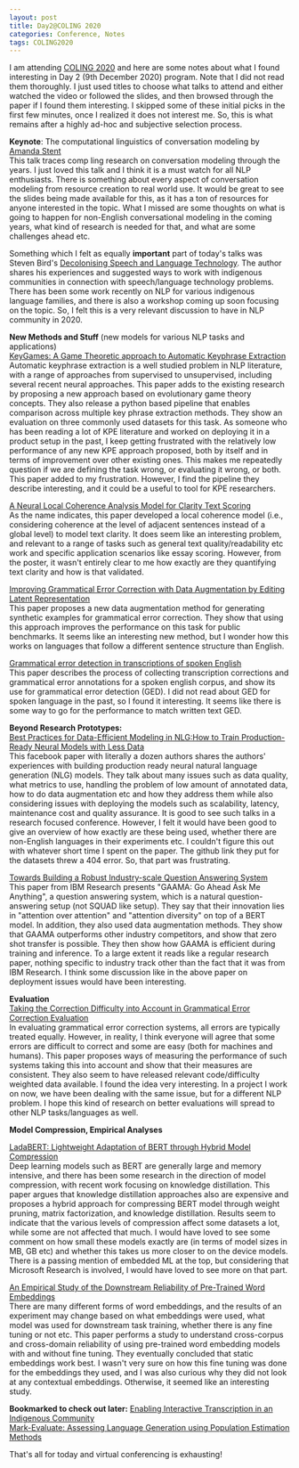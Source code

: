 ```yaml
---
layout: post
title: Day2@COLING 2020
categories: Conference, Notes
tags: COLING2020
---
```


I am attending [COLING 2020](https://coling2020.org/) and here are some notes about what I found interesting in Day 2 (9th December 2020) program. Note that I did not read them thoroughly. I just used titles to choose what talks to attend and either watched the video or followed the slides, and then browsed through the paper if I found them interesting. I skipped some of these initial picks in the first few minutes, once I realized it does not interest me. So, this is what remains after a highly ad-hoc and subjective selection process. 

**Keynote**: The computational linguistics of conversation modeling by [Amanda Stent](https://scholar.google.com/citations?user=cXa9QOYAAAAJ&hl=en)  
This talk traces comp ling research on conversation modeling through the years. I just loved this talk and I think it is a must watch for all NLP enthusiasts. There is something about every aspect of conversation modeling from resource creation to real world use. It would be great to see the slides being made available for this, as it has a ton of resources for anyone interested in the topic. What I missed are some thoughts on what is going to happen for non-English conversational modeling in the coming years, what kind of research is needed for that, and what are some challenges ahead etc. 

Something which I felt as equally **important** part of today's talks was Steven Bird's [Decolonising Speech and Language Technology](https://www.aclweb.org/anthology/2020.coling-main.313/). The author shares his experiences and suggested ways to work with indigenous communities in connection with speech/language technology problems. There has been some work recently on NLP for various indigenous language families, and there is also a workshop coming up soon focusing on the topic. So, I felt this is a very relevant discussion to have in NLP community in 2020. 

**New Methods and Stuff** (new models for various NLP tasks and applications)  
[KeyGames: A Game Theoretic approach to Automatic Keyphrase Extraction](https://www.aclweb.org/anthology/2020.coling-main.184)  
Automatic keyphrase extraction is a well studied problem in NLP literature, with a range of approaches from supervised to unsupervised, including several recent neural approaches. This paper adds to the existing research by proposing a new approach based on evolutionary game theory concepts. They also release a python based pipeline that enables comparison across multiple key phrase extraction methods. They show an evaluation on three commonly used datasets for this task. As someone who has been reading a lot of KPE literature and worked on deploying it in a product setup in the past, I keep getting frustrated with the relatively low performance of any new KPE approach proposed, both by itself and in terms of improvement over other existing ones. This makes me repeatedly question if we are defining the task wrong, or evaluating it wrong, or both. This paper added to my frustration. However, I find the pipeline they describe interesting, and it could be a useful to tool for KPE researchers.  

[A Neural Local Coherence Analysis Model for Clarity Text Scoring](https://www.aclweb.org/anthology/2020.coling-main.194/)  
As the name indicates, this paper developed a local coherence model (i.e., considering coherence at the level of adjacent sentences instead of a global level) to model text clarity. It does seem like an interesting problem, and relevant to a range of tasks such as general text quality/readability etc work and specific application scenarios like essay scoring. However, from the poster, it wasn't entirely clear to me how exactly are they quantifying text clarity and how is that validated. 

[Improving Grammatical Error Correction with Data Augmentation by Editing Latent Representation](https://www.aclweb.org/anthology/2020.coling-main.200/)  
This paper proposes a new data augmentation method for generating synthetic examples for grammatical error correction. They show that using this approach improves the performance on this task for public benchmarks. It seems like an interesting new method, but I wonder how this works on languages that follow a different sentence structure than English. 

[Grammatical error detection in transcriptions of spoken English](https://www.aclweb.org/anthology/2020.coling-main.195/)  
This paper describes the process of collecting transcription corrections and grammatical error annotations for a spoken english corpus, and show its use for grammatical error detection (GED). I did not read about GED for spoken language in the past, so I found it interesting. It seems like there is some way to go for the performance to match written text GED.

**Beyond Research Prototypes:**  
[Best Practices for Data-Efficient Modeling in NLG:How to Train Production-Ready Neural Models with Less Data](https://www.aclweb.org/anthology/2020.coling-industry.7/)  
This facebook paper with literally a dozen authors shares the authors' experiences with building production ready neural natural language generation (NLG) models. They talk about many issues such as data quality, what metrics to use, handling the problem of low amount of annotated data, how to do data augmentation etc and how they address them while also considering issues with deploying the models such as scalability, latency, maintenance cost and quality assurance. It is good to see such talks in a research focused conference. However, I felt it would have been good to give an overview of how exactly are these being used, whether there are non-English languages in their experiments etc. I couldn't figure this out with whatever short time I spent on the paper. The github link they put for the datasets threw a 404 error. So, that part was frustrating. 

[Towards Building a Robust Industry-scale Question Answering System](https://www.aclweb.org/anthology/2020.coling-industry.9/)  
This paper from IBM Research presents "GAAMA: Go Ahead Ask Me Anything", a question answering system, which is a natural question-answering setup (not SQUAD like setup). They say that their innovation lies in "attention over attention" and "attention diversity" on top of a BERT model. In addition, they also used data augmentation methods. They show that GAAMA outperforms other industry competitors, and show that zero shot transfer is possible. They then show how GAAMA is efficient during training and inference. To a large extent it reads like a regular research paper, nothing specific to industry track other than the fact that it was from IBM Research. I think some discussion like in the above paper on deployment issues would have been interesting. 


**Evaluation**  
[Taking the Correction Difficulty into Account in Grammatical Error Correction Evaluation](https://www.aclweb.org/anthology/2020.coling-main.188/)  
In evaluating grammatical error correction systems, all errors are typically treated equally. However, in reality, I think everyone will agree that some errors are difficult to correct and some are easy (both for machines and humans). This paper proposes ways of measuring the performance of such systems taking this into account and show that their measures are consistent. They also seem to have released relevant code/difficulty weighted data available. I found the idea very interesting. In a project I work on now, we have been dealing with the same issue, but for a different NLP problem. I hope this kind of research on better evaluations will spread to other NLP tasks/languages as well.


**Model Compression, Empirical Analyses**

[LadaBERT: Lightweight Adaptation of BERT through Hybrid Model Compression](https://www.aclweb.org/anthology/2020.coling-main.287/)  
Deep learning models such as BERT are generally large and memory intensive, and there has been some research in the direction of model compression, with recent work focusing on knowledge distillation. This paper argues that knowledge distillation approaches also are expensive and proposes a hybrid approach for compressing BERT model through weight pruning, matrix factorization, and knowledge distillation. Results seem to indicate that the various levels of compression affect some datasets a lot, while some are not affected that much. I would have loved to see some comment on how small these models exactly are (in terms of model sizes in MB, GB etc) and whether this takes us more closer to on the device models. There is a passing mention of embedded ML at the top, but considering that Microsoft Research is involved, I would have loved to see more on that part.  

[An Empirical Study of the Downstream Reliability of Pre-Trained Word Embeddings](https://www.aclweb.org/anthology/2020.coling-main.299/)  
There are many different forms of word embeddings, and the results of an experiment may change based on what embeddings were used, what model was used for downstream task training, whether there is any fine tuning or not etc. This paper performs a study to understand cross-corpus and cross-domain reliability of using pre-trained word embedding models with and without fine tuning. They eventually concluded that static embeddings work best. I wasn't very sure on how this fine tuning was done for the embeddings they used, and I was also curious why they did not look at any contextual embeddings. Otherwise, it seemed like an interesting study. 


**Bookmarked to check out later:**
[Enabling Interactive Transcription in an Indigenous Community](https://www.aclweb.org/anthology/2020.coling-main.303/)  
[Mark-Evaluate: Assessing Language Generation using Population Estimation Methods](https://www.aclweb.org/anthology/2020.coling-main.178/)  

That's all for today and virtual conferencing is exhausting! 


